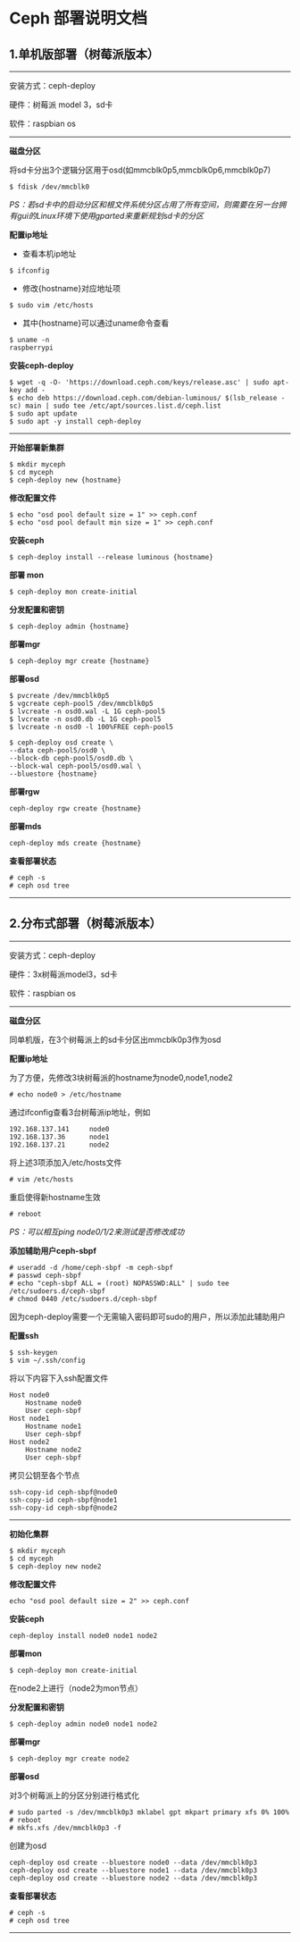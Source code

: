 # Ceph 部署说明文档

## 1.单机版部署（树莓派版本）
---
安装方式：ceph-deploy

硬件：树莓派 model 3，sd卡

软件：raspbian os

---

**磁盘分区**

将sd卡分出3个逻辑分区用于osd(如mmcblk0p5,mmcblk0p6,mmcblk0p7)
```
$ fdisk /dev/mmcblk0
```
*PS：若sd卡中的启动分区和根文件系统分区占用了所有空间，则需要在另一台拥有gui的Linux环境下使用gparted来重新规划sd卡的分区*


**配置ip地址**
- 查看本机ip地址
```
$ ifconfig
```
- 修改{hostname}对应地址项
```
$ sudo vim /etc/hosts
```
- 其中{hostname}可以通过uname命令查看
```
$ uname -n
raspberrypi
```

**安装ceph-deploy**
```
$ wget -q -O- 'https://download.ceph.com/keys/release.asc' | sudo apt-key add -
$ echo deb https://download.ceph.com/debian-luminous/ $(lsb_release -sc) main | sudo tee /etc/apt/sources.list.d/ceph.list
$ sudo apt update
$ sudo apt -y install ceph-deploy
```
---

**开始部署新集群**
```
$ mkdir myceph
$ cd myceph
$ ceph-deploy new {hostname}
```

**修改配置文件**
```
$ echo "osd pool default size = 1" >> ceph.conf
$ echo "osd pool default min size = 1" >> ceph.conf
```
**安装ceph**
```
$ ceph-deploy install --release luminous {hostname}
```
**部署 mon**
```
$ ceph-deploy mon create-initial
```
**分发配置和密钥**
```
$ ceph-deploy admin {hostname}
```
**部署mgr**
```
$ ceph-deploy mgr create {hostname}
```
**部署osd**
```
$ pvcreate /dev/mmcblk0p5
$ vgcreate ceph-pool5 /dev/mmcblk0p5
$ lvcreate -n osd0.wal -L 1G ceph-pool5
$ lvcreate -n osd0.db -L 1G ceph-pool5
$ lvcreate -n osd0 -l 100%FREE ceph-pool5

$ ceph-deploy osd create \
--data ceph-pool5/osd0 \
--block-db ceph-pool5/osd0.db \
--block-wal ceph-pool5/osd0.wal \
--bluestore {hostname}
```

**部署rgw**
```
ceph-deploy rgw create {hostname}
```
**部署mds**
```
ceph-deploy mds create {hostname}
```


**查看部署状态**
```
# ceph -s
# ceph osd tree
```

---
## 2.分布式部署（树莓派版本）
---
安装方式：ceph-deploy

硬件：3x树莓派model3，sd卡

软件：raspbian os

---
**磁盘分区**

同单机版，在3个树莓派上的sd卡分区出mmcblk0p3作为osd

**配置ip地址**

为了方便，先修改3块树莓派的hostname为node0,node1,node2
```
# echo node0 > /etc/hostname
```
通过ifconfig查看3台树莓派ip地址，例如

```
192.168.137.141     node0
192.168.137.36      node1
192.168.137.21      node2
```
将上述3项添加入/etc/hosts文件
```
# vim /etc/hosts
```
重启使得新hostname生效
```
# reboot
```
*PS：可以相互ping node0/1/2来测试是否修改成功*

**添加辅助用户ceph-sbpf**
```
# useradd -d /home/ceph-sbpf -m ceph-sbpf
# passwd ceph-sbpf
# echo "ceph-sbpf ALL = (root) NOPASSWD:ALL" | sudo tee /etc/sudoers.d/ceph-sbpf
# chmod 0440 /etc/sudoers.d/ceph-sbpf
```
因为ceph-deploy需要一个无需输入密码即可sudo的用户，所以添加此辅助用户

**配置ssh**

```
$ ssh-keygen
$ vim ~/.ssh/config
```
将以下内容下入ssh配置文件
```
Host node0
	Hostname node0
	User ceph-sbpf
Host node1
	Hostname node1
	User ceph-sbpf
Host node2
	Hostname node2
	User ceph-sbpf
```
拷贝公钥至各个节点
```
ssh-copy-id ceph-sbpf@node0
ssh-copy-id ceph-sbpf@node1
ssh-copy-id ceph-sbpf@node2

```

---
**初始化集群**
```
$ mkdir myceph
$ cd myceph
$ ceph-deploy new node2
```

**修改配置文件**
```
echo "osd pool default size = 2" >> ceph.conf
```

**安装ceph**
```
ceph-deploy install node0 node1 node2 
```

**部署mon**
```
$ ceph-deploy mon create-initial
```
在node2上进行（node2为mon节点）

**分发配置和密钥**
```
$ ceph-deploy admin node0 node1 node2
```

**部署mgr**
```
$ ceph-deploy mgr create node2
```

**部署osd**

对3个树莓派上的分区分别进行格式化
```
# sudo parted -s /dev/mmcblk0p3 mklabel gpt mkpart primary xfs 0% 100%
# reboot
# mkfs.xfs /dev/mmcblk0p3 -f
```
创建为osd
```
ceph-deploy osd create --bluestore node0 --data /dev/mmcblk0p3
ceph-deploy osd create --bluestore node1 --data /dev/mmcblk0p3
ceph-deploy osd create --bluestore node2 --data /dev/mmcblk0p3

```

**查看部署状态**
```
# ceph -s
# ceph osd tree
```

---
